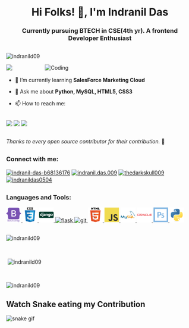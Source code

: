 <h1 align="center">Hi Folks! 👋, I'm Indranil Das</h1>
<h3 align="center">Currently pursuing BTECH in CSE(4th yr). A frontend Developer Enthusiast</h3>

<h2></h2>

<p align="left"> <img src="https://komarev.com/ghpvc/?username=indranild09&label=Profile%20views&color=0e75b6&style=flat" alt="indranild09" /> </p>

<img src="https://media.giphy.com/media/LnQjpWaON8nhr21vNW/giphy.gif" width="60">

<img align="right" alt="Coding" width="400" src="https://i.giphy.com/media/1GEATImIxEXVR79Dhk/giphy.webp">

<br>

- 🌱 I’m currently learning **SalesForce Marketing Cloud** 

- 💬 Ask me about **Python, MySQL, HTML5, CSS3**

- 📫 How to reach me: 
<br>
<a href="https://mail.google.com/mail/u/0/?view=cm&fs=1&to=indranildas0504@gmail.com.com&su=SUBJECT&body=BODY&tf=1" target="blank"><img src="https://img.shields.io/badge/Gmail-D14836?style=for-the-badge&logo=gmail&logoColor=white" target="_blank"></a> 
<a href="https://www.linkedin.com/in/indranil-das-b68136176/" target="_blank"><img src="https://img.shields.io/badge/-LinkedIn-%230077B5?style=for-the-badge&logo=linkedin&logoColor=white" target="_blank"></a>
<a href="https://www.instagram.com/thedarkskull009/" target="_blank"><img src="https://img.shields.io/badge/-Instagram-%23E4405F?style=for-the-badge&logo=instagram&logoColor=white" target="_blank"></a>
<h2></h2>

<p><i>Thanks to every open source contributor for their contribution.</i> 🤩</p>
<h2></h2>
<h3 align="left">Connect with me:</h3>
<p align="left">
<a href="https://linkedin.com/in/indranil-das-b68136176" target="blank"><img align="center" src="https://raw.githubusercontent.com/rahuldkjain/github-profile-readme-generator/master/src/images/icons/Social/linked-in-alt.svg" alt="indranil-das-b68136176" height="30" width="40" /></a>
<a href="https://fb.com/indranil.das.009" target="blank"><img align="center" src="https://raw.githubusercontent.com/rahuldkjain/github-profile-readme-generator/master/src/images/icons/Social/facebook.svg" alt="indranil.das.009" height="30" width="40" /></a>
<a href="https://instagram.com/thedarkskull009" target="blank"><img align="center" src="https://raw.githubusercontent.com/rahuldkjain/github-profile-readme-generator/master/src/images/icons/Social/instagram.svg" alt="thedarkskull009" height="30" width="40" /></a>
<a href="https://www.hackerrank.com/indranildas0504" target="blank"><img align="center" src="https://raw.githubusercontent.com/rahuldkjain/github-profile-readme-generator/master/src/images/icons/Social/hackerrank.svg" alt="indranildas0504" height="30" width="40" /></a>
</p>

<h2></h2>

<h3 align="left">Languages and Tools:</h3>
<p align="left"> <a href="https://getbootstrap.com" target="_blank" rel="noreferrer"> <img src="https://raw.githubusercontent.com/devicons/devicon/master/icons/bootstrap/bootstrap-plain-wordmark.svg" alt="bootstrap" width="40" height="40"/> </a> <a href="https://www.w3schools.com/css/" target="_blank" rel="noreferrer"> <img src="https://raw.githubusercontent.com/devicons/devicon/master/icons/css3/css3-original-wordmark.svg" alt="css3" width="40" height="40"/> </a> <a href="https://www.djangoproject.com/" target="_blank" rel="noreferrer"> <img src="https://raw.githubusercontent.com/devicons/devicon/master/icons/django/django-original.svg" alt="django" width="40" height="40"/> </a> <a href="https://flask.palletsprojects.com/" target="_blank" rel="noreferrer"> <img src="https://www.vectorlogo.zone/logos/pocoo_flask/pocoo_flask-icon.svg" alt="flask" width="40" height="40"/> </a> <a href="https://git-scm.com/" target="_blank" rel="noreferrer"> <img src="https://www.vectorlogo.zone/logos/git-scm/git-scm-icon.svg" alt="git" width="40" height="40"/> </a> <a href="https://www.w3.org/html/" target="_blank" rel="noreferrer"> <img src="https://raw.githubusercontent.com/devicons/devicon/master/icons/html5/html5-original-wordmark.svg" alt="html5" width="40" height="40"/> </a> <a href="https://developer.mozilla.org/en-US/docs/Web/JavaScript" target="_blank" rel="noreferrer"> <img src="https://raw.githubusercontent.com/devicons/devicon/master/icons/javascript/javascript-original.svg" alt="javascript" width="40" height="40"/> </a> <a href="https://www.mysql.com/" target="_blank" rel="noreferrer"> <img src="https://raw.githubusercontent.com/devicons/devicon/master/icons/mysql/mysql-original-wordmark.svg" alt="mysql" width="40" height="40"/> </a> <a href="https://www.oracle.com/" target="_blank" rel="noreferrer"> <img src="https://raw.githubusercontent.com/devicons/devicon/master/icons/oracle/oracle-original.svg" alt="oracle" width="40" height="40"/> </a> <a href="https://www.photoshop.com/en" target="_blank" rel="noreferrer"> <img src="https://raw.githubusercontent.com/devicons/devicon/master/icons/photoshop/photoshop-line.svg" alt="photoshop" width="40" height="40"/> </a> <a href="https://www.python.org" target="_blank" rel="noreferrer"> <img src="https://raw.githubusercontent.com/devicons/devicon/master/icons/python/python-original.svg" alt="python" width="40" height="40"/> </a> </p>

<h2></h2>

<p><img align="center" src="https://github-readme-stats.vercel.app/api/top-langs?username=indranild09&show_icons=true&locale=en&layout=compact" alt="indranild09" /></p>

<br>

<p>&nbsp;<img align="center" src="https://github-readme-stats.vercel.app/api?username=indranild09&show_icons=true&locale=en" alt="indranild09" /></p>

<br>

<p><img align="center" src="https://github-readme-streak-stats.herokuapp.com/?user=indranild09&" alt="indranild09" /></p>

<h2></h2>
<h2> Watch Snake eating my Contribution </h2>

![snake gif](https://github.com/indranild09/snake_contribution/blob/output/github-contribution-grid-snake.gif)

